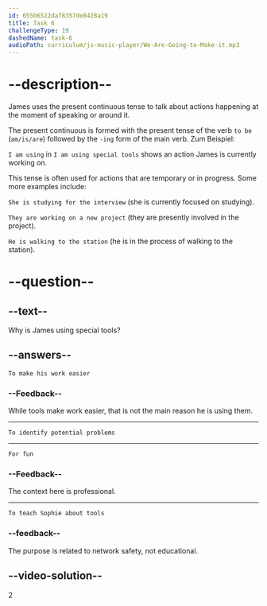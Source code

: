```yaml
---
id: 655b6522da78357de8428a19
title: Task 6
challengeType: 19
dashedName: task-6
audioPath: curriculum/js-music-player/We-Are-Going-to-Make-it.mp3
---
```


<!--
AUDIO REFERENCE:
James: I'm using special tools to see where we might have problems, and then I have to fix them.
-->

# --description--

James uses the present continuous tense to talk about actions happening at the moment of speaking or around it.

The present continuous is formed with the present tense of the verb `to be` (`am/is/are`) followed by the `-ing` form of the main verb. Zum Beispiel:

`I am using` in `I am using special tools` shows an action James is currently working on.

This tense is often used for actions that are temporary or in progress. Some more examples include:

`She is studying for the interview` (she is currently focused on studying).

`They are working on a new project` (they are presently involved in the project).

`He is walking to the station` (he is in the process of walking to the station).

# --question--

## --text--

Why is James using special tools?

## --answers--

`To make his work easier`

### --Feedback--

While tools make work easier, that is not the main reason he is using them.

---

`To identify potential problems`

---

`For fun`

### --Feedback--

The context here is professional.

---

`To teach Sophie about tools`

### --feedback--

The purpose is related to network safety, not educational.

## --video-solution--

2
